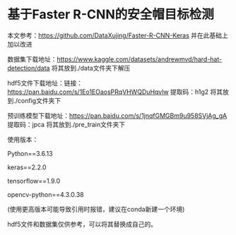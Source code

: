 # 基于Faster R-CNN的安全帽目标检测

本文参考：https://github.com/DataXujing/Faster-R-CNN-Keras 并在此基础上加以改进

数据集下载地址：https://www.kaggle.com/datasets/andrewmvd/hard-hat-detection/data 将其放到./data文件夹下解压

hdf5文件下载地址：链接：https://pan.baidu.com/s/1Eo1EOaosPRqVHWQDuHqvlw 提取码：h1g2 将其放到./config文件夹下

预训练模型下载地址：https://pan.baidu.com/s/1jnqfGMGBm9u958SVjAg_gA 提取码：jpca 将其放到./pre_train文件夹下

使用版本：  

Python==3.6.13  

keras==2.2.0  

tensorflow==1.9.0  

opencv-python==4.3.0.38

(使用更高版本可能导致引用时报错，建议在conda新建一个环境)

hdf5文件和数据集仅供参考，可以将其替换成自己的。
